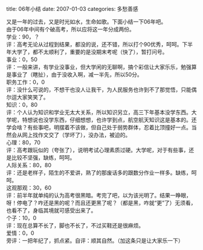 title: 06年小结
date: 2007-01-03
categories: 多愁善感

又是一年的过去，又是时光如水，生命如歌。下面小结一下06年吧。  
由于06年中间有个破高考，所以应将这一年分成两份。  
学业：90，？  
评：高考无论从过程到结果，都没的说，还不错，所以打个90优秀，呵呵。下半年大学了，都不太顺利了，重要的是没期末考呢（快了），暂打问号。  
事业：0，50  
评：一般来讲，有学业没事业，但大学闲的无聊啊，搞个彩信让大家乐乐，勉强算是事业了（瞎扯），由于没收入啊，减一半先，所以50分。  
职务工作：0，0  
评：没什么可说的，不想干也没人让我干，为人民服务也许到不了那觉悟，只能偶尔逗大家笑笑了。  
知识：0，80  
评：个人认为知识和学业无太大关系，所以知识另立，高三下年基本没学东西。大学呢，特想说也没学东西，仔细想想，也许学到点，航空航天知识这是基本的。还学会啥？有些事吧，明摆着不该做，但自己处于弱势群体，忍着比顶撞好一点。当然会从网上找作文交了（学坏了），没办法，被迫的。  
心理：80，70  
评：高考跟玩似的（夸张了），说明考试心理素质过硬。大学呢，对于有些事，还是比较不坚强，缺练，呵呵。  
人际关系：80，80  
评：还是老样子，陌生的不爱讲，熟了的那废话多的跟数分作业一样多。缺练，呵呵。  
这观那观：30，60  
评：前半年就单纯的认为高考很黑暗。考完了吧，以为该光明了。结果一睁眼，呀！停电了？咋还是黑的呢？而且还更黑了呢？（都是黑，咋就“更”了）无须看，也看不了，身临其境就可感受出来了。  
个子：10，0  
评：现在总算不长了，脚也不长了，不过买鞋还是很麻烦。  
爱情：0，0  
旁评：一把年纪了，抓点紧。自评：顺其自然。（加这条只是让大家乐一下）
